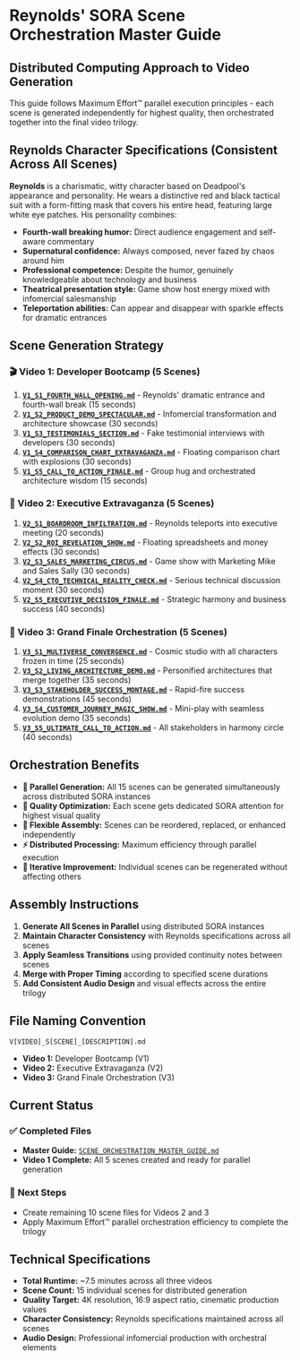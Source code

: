# Reynolds' SORA Scene Orchestration Master Guide

## **Distributed Computing Approach to Video Generation**

This guide follows Maximum Effort™ parallel execution principles - each scene is generated independently for highest quality, then orchestrated together into the final video trilogy.

## **Reynolds Character Specifications (Consistent Across All Scenes)**

**Reynolds** is a charismatic, witty character based on Deadpool's appearance and personality. He wears a distinctive red and black tactical suit with a form-fitting mask that covers his entire head, featuring large white eye patches. His personality combines:
- **Fourth-wall breaking humor:** Direct audience engagement and self-aware commentary
- **Supernatural confidence:** Always composed, never fazed by chaos around him
- **Professional competence:** Despite the humor, genuinely knowledgeable about technology and business
- **Theatrical presentation style:** Game show host energy mixed with infomercial salesmanship
- **Teleportation abilities:** Can appear and disappear with sparkle effects for dramatic entrances

## **Scene Generation Strategy**

### **🎬 Video 1: Developer Bootcamp (5 Scenes)**
1. **[`V1_S1_FOURTH_WALL_OPENING.md`](V1_S1_FOURTH_WALL_OPENING.md)** - Reynolds' dramatic entrance and fourth-wall break (15 seconds)
2. **[`V1_S2_PRODUCT_DEMO_SPECTACULAR.md`](V1_S2_PRODUCT_DEMO_SPECTACULAR.md)** - Infomercial transformation and architecture showcase (30 seconds)
3. **[`V1_S3_TESTIMONIALS_SECTION.md`](V1_S3_TESTIMONIALS_SECTION.md)** - Fake testimonial interviews with developers (30 seconds)
4. **[`V1_S4_COMPARISON_CHART_EXTRAVAGANZA.md`](V1_S4_COMPARISON_CHART_EXTRAVAGANZA.md)** - Floating comparison chart with explosions (30 seconds)
5. **[`V1_S5_CALL_TO_ACTION_FINALE.md`](V1_S5_CALL_TO_ACTION_FINALE.md)** - Group hug and orchestrated architecture wisdom (15 seconds)

### **🏢 Video 2: Executive Extravaganza (5 Scenes)**
1. **[`V2_S1_BOARDROOM_INFILTRATION.md`](V2_S1_BOARDROOM_INFILTRATION.md)** - Reynolds teleports into executive meeting (20 seconds)
2. **[`V2_S2_ROI_REVELATION_SHOW.md`](V2_S2_ROI_REVELATION_SHOW.md)** - Floating spreadsheets and money effects (30 seconds)
3. **[`V2_S3_SALES_MARKETING_CIRCUS.md`](V2_S3_SALES_MARKETING_CIRCUS.md)** - Game show with Marketing Mike and Sales Sally (30 seconds)
4. **[`V2_S4_CTO_TECHNICAL_REALITY_CHECK.md`](V2_S4_CTO_TECHNICAL_REALITY_CHECK.md)** - Serious technical discussion moment (30 seconds)
5. **[`V2_S5_EXECUTIVE_DECISION_FINALE.md`](V2_S5_EXECUTIVE_DECISION_FINALE.md)** - Strategic harmony and business success (40 seconds)

### **🌟 Video 3: Grand Finale Orchestration (5 Scenes)**
1. **[`V3_S1_MULTIVERSE_CONVERGENCE.md`](V3_S1_MULTIVERSE_CONVERGENCE.md)** - Cosmic studio with all characters frozen in time (25 seconds)
2. **[`V3_S2_LIVING_ARCHITECTURE_DEMO.md`](V3_S2_LIVING_ARCHITECTURE_DEMO.md)** - Personified architectures that merge together (35 seconds)
3. **[`V3_S3_STAKEHOLDER_SUCCESS_MONTAGE.md`](V3_S3_STAKEHOLDER_SUCCESS_MONTAGE.md)** - Rapid-fire success demonstrations (45 seconds)
4. **[`V3_S4_CUSTOMER_JOURNEY_MAGIC_SHOW.md`](V3_S4_CUSTOMER_JOURNEY_MAGIC_SHOW.md)** - Mini-play with seamless evolution demo (35 seconds)
5. **[`V3_S5_ULTIMATE_CALL_TO_ACTION.md`](V3_S5_ULTIMATE_CALL_TO_ACTION.md)** - All stakeholders in harmony circle (40 seconds)

## **Orchestration Benefits**

- **🚀 Parallel Generation:** All 15 scenes can be generated simultaneously across distributed SORA instances
- **🎯 Quality Optimization:** Each scene gets dedicated SORA attention for highest visual quality
- **🔄 Flexible Assembly:** Scenes can be reordered, replaced, or enhanced independently
- **⚡ Distributed Processing:** Maximum efficiency through parallel execution
- **🔧 Iterative Improvement:** Individual scenes can be regenerated without affecting others

## **Assembly Instructions**

1. **Generate All Scenes in Parallel** using distributed SORA instances
2. **Maintain Character Consistency** with Reynolds specifications across all scenes
3. **Apply Seamless Transitions** using provided continuity notes between scenes
4. **Merge with Proper Timing** according to specified scene durations
5. **Add Consistent Audio Design** and visual effects across the entire trilogy

## **File Naming Convention**

```
V[VIDEO]_S[SCENE]_[DESCRIPTION].md
```

- **Video 1:** Developer Bootcamp (V1)
- **Video 2:** Executive Extravaganza (V2)
- **Video 3:** Grand Finale Orchestration (V3)

## **Current Status**

### ✅ **Completed Files**
- **Master Guide:** [`SCENE_ORCHESTRATION_MASTER_GUIDE.md`](SCENE_ORCHESTRATION_MASTER_GUIDE.md)
- **Video 1 Complete:** All 5 scenes created and ready for parallel generation

### 🚧 **Next Steps**
- Create remaining 10 scene files for Videos 2 and 3
- Apply Maximum Effort™ parallel orchestration efficiency to complete the trilogy

## **Technical Specifications**

- **Total Runtime:** ~7.5 minutes across all three videos
- **Scene Count:** 15 individual scenes for distributed generation
- **Quality Target:** 4K resolution, 16:9 aspect ratio, cinematic production values
- **Character Consistency:** Reynolds specifications maintained across all scenes
- **Audio Design:** Professional infomercial production with orchestral elements